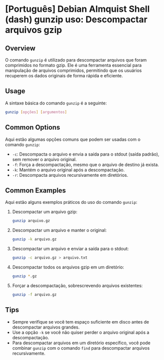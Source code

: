 # [Português] Debian Almquist Shell (dash) gunzip uso: Descompactar arquivos gzip

## Overview
O comando `gunzip` é utilizado para descompactar arquivos que foram comprimidos no formato gzip. Ele é uma ferramenta essencial para manipulação de arquivos comprimidos, permitindo que os usuários recuperem os dados originais de forma rápida e eficiente.

## Usage
A sintaxe básica do comando `gunzip` é a seguinte:

```bash
gunzip [opções] [argumentos]
```

## Common Options
Aqui estão algumas opções comuns que podem ser usadas com o comando `gunzip`:

- `-c`: Descompacta o arquivo e envia a saída para o stdout (saída padrão), sem remover o arquivo original.
- `-f`: Força a descompactação, mesmo que o arquivo de destino já exista.
- `-k`: Mantém o arquivo original após a descompactação.
- `-r`: Descompacta arquivos recursivamente em diretórios.

## Common Examples
Aqui estão alguns exemplos práticos do uso do comando `gunzip`:

1. Descompactar um arquivo gzip:
   ```bash
   gunzip arquivo.gz
   ```

2. Descompactar um arquivo e manter o original:
   ```bash
   gunzip -k arquivo.gz
   ```

3. Descompactar um arquivo e enviar a saída para o stdout:
   ```bash
   gunzip -c arquivo.gz > arquivo.txt
   ```

4. Descompactar todos os arquivos gzip em um diretório:
   ```bash
   gunzip *.gz
   ```

5. Forçar a descompactação, sobrescrevendo arquivos existentes:
   ```bash
   gunzip -f arquivo.gz
   ```

## Tips
- Sempre verifique se você tem espaço suficiente em disco antes de descompactar arquivos grandes.
- Use a opção `-k` se você não quiser perder o arquivo original após a descompactação.
- Para descompactar arquivos em um diretório específico, você pode combinar `gunzip` com o comando `find` para descompactar arquivos recursivamente.